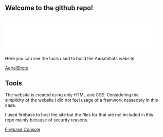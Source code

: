 ## Welcome to the github repo!

![](https://github.com/gustav-evensson/aerialshots/blob/main/website/assets/4xlogo.png)

Here you can see the tools used to build the AerialShots website

[AerialShots](https://aerialshots.se)

## Tools

The website is created using only HTML and CSS. Considering the simplicity of the website
i did not feel usage of a framwork nessecary in this case.

I used firebase to host the site but the files for that are not included in this repo
mainly because of security reasons.

[Firebase Console](https://console.firebase.google.com)
